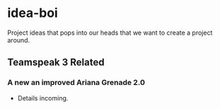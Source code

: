 # idea-boi
Project ideas that pops into our heads that we want to create a project around.

## Teamspeak 3 Related
### A new an improved Ariana Grenade 2.0
- Details incoming.
